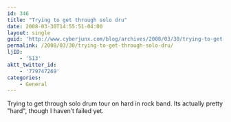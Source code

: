 ```yaml
---
id: 346
title: "Trying to get through solo dru"
date: 2008-03-30T14:55:51-04:00
layout: single
guid: 'http://www.cyberjunx.com/blog/archives/2008/03/30/trying-to-get-through-solo-dru/'
permalink: /2008/03/30/trying-to-get-through-solo-dru/
ljID:
    - '513'
aktt_twitter_id:
    - '779747269'
categories:
    - General
---
```


Trying to get through solo drum tour on hard in rock band. Its actually pretty "hard", though I haven’t failed yet.